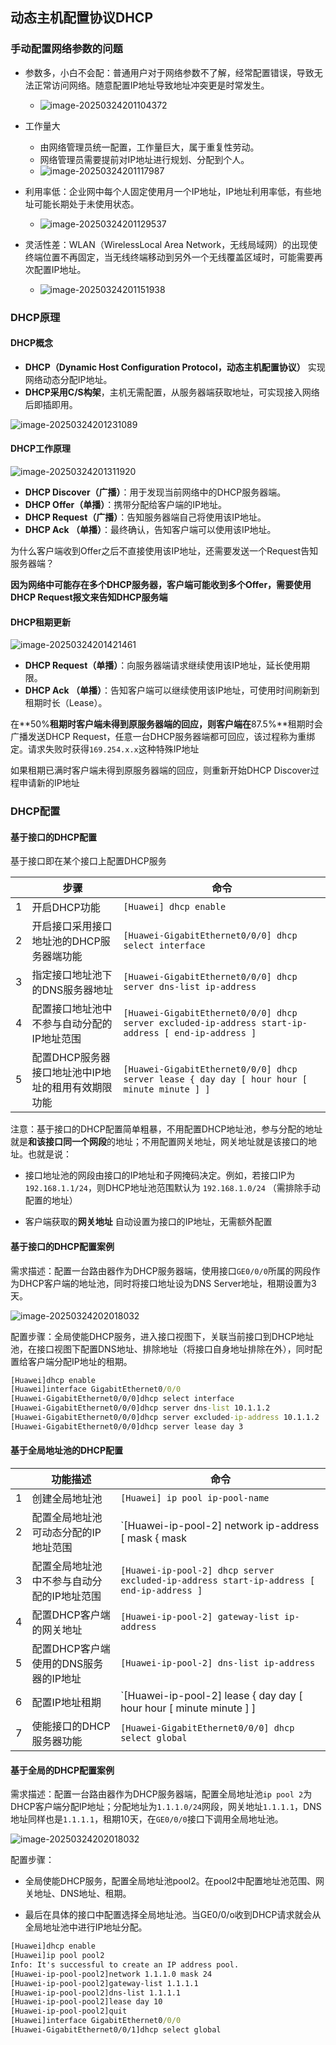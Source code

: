 ## 动态主机配置协议DHCP

### 手动配置网络参数的问题

- 参数多，小白不会配：普通用户对于网络参数不了解，经常配置错误，导致无法正常访问网络。随意配置IP地址导致地址冲突更是时常发生。
  - ![image-20250324201104372](https://img.yatjay.top/md/20250324201104410.png)

- 工作量大
  - 由网络管理员统一配置，工作量巨大，属于重复性劳动。
  - 网络管理员需要提前对IP地址进行规划、分配到个人。
  - ![image-20250324201117987](https://img.yatjay.top/md/20250324201118024.png)
- 利用率低：企业网中每个人固定使用月一个IP地址，IP地址利用率低，有些地址可能长期处于未使用状态。
  - ![image-20250324201129537](https://img.yatjay.top/md/20250324201129566.png)
- 灵活性差：WLAN（WirelessLocal Area Network，无线局域网）的出现使终端位置不再固定，当无线终端移动到另外一个无线覆盖区域时，可能需要再次配置IP地址。
  - ![image-20250324201151938](https://img.yatjay.top/md/20250324201151974.png)

### DHCP原理

#### DHCP概念

- **DHCP（Dynamic Host Configuration Protocol，动态主机配置协议）** 实现网络动态分配IP地址。
- **DHCP采用C/S构架**，主机无需配置，从服务器端获取地址，可实现接入网络后即插即用。

![image-20250324201231089](https://img.yatjay.top/md/20250324201231126.png)

#### DHCP工作原理

![image-20250324201311920](https://img.yatjay.top/md/20250324201311960.png)

- **DHCP Discover（广播）**：用于发现当前网络中的DHCP服务器端。
- **DHCP Offer（单播）**：携带分配给客户端的IP地址。
- **DHCP Request（广播）**：告知服务器端自己将使用该IP地址。
- **DHCP Ack （单播）**：最终确认，告知客户端可以使用该IP地址。

为什么客户端收到Offer之后不直接使用该IP地址，还需要发送一个Request告知服务器端？

**因为网络中可能存在多个DHCP服务器，客户端可能收到多个Offer，需要使用DHCP Request报文来告知DHCP服务端**

#### DHCP租期更新

![image-20250324201421461](https://img.yatjay.top/md/20250324201421516.png)

- **DHCP Request（单播）**：向服务器端请求继续使用该IP地址，延长使用期限。
- **DHCP Ack （单播）**：告知客户端可以继续使用该IP地址，可使用时间刷新到租期时长（Lease）。

在**50%**租期时客户端未得到原服务器端的回应，则客户端在**87.5%**租期时会广播发送DHCP Request，任意一台DHCP服务器端都可回应，该过程称为重绑定。请求失败时获得`169.254.x.x`这种特殊IP地址

如果租期已满时客户端未得到原服务器端的回应，则重新开始DHCP Discover过程申请新的IP地址

### DHCP配置

#### 基于接口的DHCP配置

基于接口即在某个接口上配置DHCP服务

|      | 步骤                                               | 命令                                                         |
| ---- | -------------------------------------------------- | ------------------------------------------------------------ |
| 1    | 开启DHCP功能                                       | `[Huawei] dhcp enable`                                       |
| 2    | 开启接口采用接口地址池的DHCP服务器端功能           | `[Huawei-GigabitEthernet0/0/0] dhcp select interface`        |
| 3    | 指定接口地址池下的DNS服务器地址                    | `[Huawei-GigabitEthernet0/0/0] dhcp server dns-list ip-address` |
| 4    | 配置接口地址池中不参与自动分配的IP地址范围         | `[Huawei-GigabitEthernet0/0/0] dhcp server excluded-ip-address start-ip-address [ end-ip-address ]` |
| 5    | 配置DHCP服务器接口地址池中IP地址的租用有效期限功能 | `[Huawei-GigabitEthernet0/0/0] dhcp server lease { day day [ hour hour [ minute minute ] ]` |

注意：基于接口的DHCP配置简单粗暴，不用配置DHCP地址池，参与分配的地址就是**和该接口同一个网段**的地址；不用配置网关地址，网关地址就是该接口的地址。也就是说：

- 接口地址池的网段由接口的IP地址和子网掩码决定。例如，若接口IP为 `192.168.1.1/24`，则DHCP地址池范围默认为 `192.168.1.0/24` （需排除手动配置的地址）

- 客户端获取的**网关地址** 自动设置为接口的IP地址，无需额外配置

#### 基于接口的DHCP配置案例

需求描述：配置一台路由器作为DHCP服务器端，使用接口`GE0/0/0`所属的网段作为DHCP客户端的地址池，同时将接口地址设为DNS Server地址，租期设置为3天。

![image-20250324202018032](https://img.yatjay.top/md/20250324202018064.png)

配置步骤：全局使能DHCP服务，进入接口视图下，关联当前接口到DHCP地址池，在接口视图下配置DNS地址、排除地址（将接口自身地址排除在外），同时配置给客户端分配IP地址的租期。

```cmd
[Huawei]dhcp enable 
[Huawei]interface GigabitEthernet0/0/0 
[Huawei-GigabitEthernet0/0/0]dhcp select interface 
[Huawei-GigabitEthernet0/0/0]dhcp server dns-list 10.1.1.2
[Huawei-GigabitEthernet0/0/0]dhcp server excluded-ip-address 10.1.1.2
[Huawei-GigabitEthernet0/0/0]dhcp server lease day 3
```

#### 基于全局地址池的DHCP配置

|      | 功能描述                                   | 命令                                                         |
| ---- | ------------------------------------------ | ------------------------------------------------------------ |
| 1    | 创建全局地址池                             | `[Huawei] ip pool ip-pool-name`                              |
| 2    | 配置全局地址池可动态分配的IP地址范围       | `[Huawei-ip-pool-2] network ip-address [ mask { mask | mask-length } ]` |
| 3    | 配置全局地址池中不参与自动分配的IP地址范围 | `[Huawei-ip-pool-2] dhcp server excluded-ip-address start-ip-address [ end-ip-address ]` |
| 4    | 配置DHCP客户端的网关地址                   | `[Huawei-ip-pool-2] gateway-list ip-address`                 |
| 5    | 配置DHCP客户端使用的DNS服务器的IP地址      | `[Huawei-ip-pool-2] dns-list ip-address`                     |
| 6    | 配置IP地址租期                             | `[Huawei-ip-pool-2] lease { day day [ hour hour [ minute minute ] ] | unlimited }` |
| 7    | 使能接口的DHCP服务器功能                   | `[Huawei-GigabitEthernet0/0/0] dhcp select global`           |

#### 基于全局的DHCP配置案例

需求描述：配置一台路由器作为DHCP服务器端，配置全局地址池`ip pool 2`为DHCP客户端分配IP地址；分配地址为`1.1.1.0/24`网段，网关地址`1.1.1.1`，DNS地址同样也是`1.1.1.1`，租期10天，在`GE0/0/0`接口下调用全局地址池。

![image-20250324202018032](https://img.yatjay.top/md/20250324202018064.png)

配置步骤：

- 全局使能DHCP服务，配置全局地址池pool2。在pool2中配置地址池范围、网关地址、DNS地址、租期。

- 最后在具体的接口中配置选择全局地址池。当GE0/0/o收到DHCP请求就会从全局地址池中进行IP地址分配。

```cmd
[Huawei]dhcp enable 
[Huawei]ip pool pool2 
Info: It's successful to create an IP address pool.
[Huawei-ip-pool-pool2]network 1.1.1.0 mask 24 
[Huawei-ip-pool-pool2]gateway-list 1.1.1.1 
[Huawei-ip-pool-pool2]dns-list 1.1.1.1 
[Huawei-ip-pool-pool2]lease day 10 
[Huawei-ip-pool-pool2]quit 
[Huawei]interface GigabitEthernet0/0/0 
[Huawei-GigabitEthernet0/0/1]dhcp select global
```